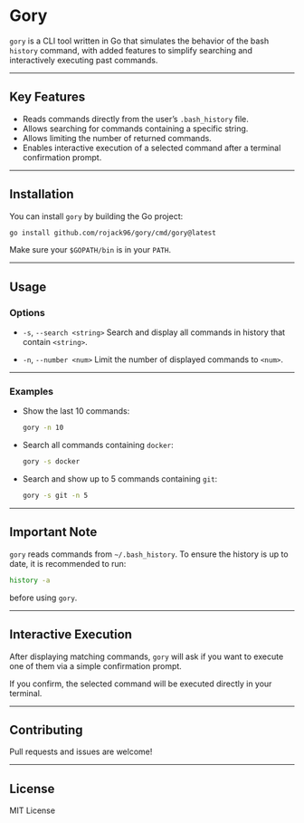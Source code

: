 # Gory

`gory` is a CLI tool written in Go that simulates the behavior of the bash `history` command, with added features to simplify searching and interactively executing past commands.

---

## Key Features

- Reads commands directly from the user’s `.bash_history` file.
- Allows searching for commands containing a specific string.
- Allows limiting the number of returned commands.
- Enables interactive execution of a selected command after a terminal confirmation prompt.

---

## Installation

You can install `gory` by building the Go project:

```bash
go install github.com/rojack96/gory/cmd/gory@latest
```

Make sure your `$GOPATH/bin` is in your `PATH`.

---

## Usage

### Options

* `-s`, `--search <string>`
  Search and display all commands in history that contain `<string>`.

* `-n`, `--number <num>`
  Limit the number of displayed commands to `<num>`.

---

### Examples

* Show the last 10 commands:

  ```bash
  gory -n 10
  ```

* Search all commands containing `docker`:

  ```bash
  gory -s docker
  ```

* Search and show up to 5 commands containing `git`:

  ```bash
  gory -s git -n 5
  ```

---

## Important Note

`gory` reads commands from `~/.bash_history`. To ensure the history is up to date, it is recommended to run:

```bash
history -a
```

before using `gory`.

---

## Interactive Execution

After displaying matching commands, `gory` will ask if you want to execute one of them via a simple confirmation prompt.

If you confirm, the selected command will be executed directly in your terminal.

---

## Contributing

Pull requests and issues are welcome!

---

## License

MIT License
